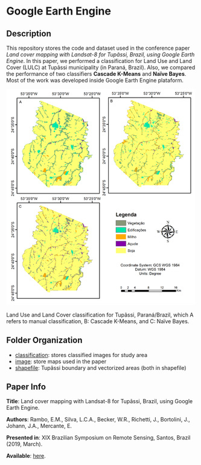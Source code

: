 # Google Earth Engine

## Description
This repository stores the code and dataset used in the conference paper *Land cover mapping with Landsat-8 for Tupãssi, Brazil, using Google Earth Engine*. In this  paper, we performed a classification for Land Use and Land Cover (LULC) at Tupãssi municipality (in Paraná, Brazil). Also, we compared the performance of two classifiers **Cascade K-Means** and **Naïve Bayes**. Most of the work was developed inside Google Earth Engine plataform.

<img src="/Google_Earth_Engine/Tupassi/images/L8_Maps_class.png" alt="drawing" width="500"/>

Land Use and Land Cover classification for Tupãssi, Paraná/Brazil, which A refers to manual classification, B: Cascade K-Means, and C: Naïve Bayes.

## Folder Organization
*   [classification](https://github.com/cavalcante-l/GIS/tree/master/Google_Earth_Engine/Tupassi/classification): stores classified images for study area
*   [image](https://github.com/cavalcante-l/GIS/tree/master/Google_Earth_Engine/Tupassi/images): store maps used in the paper
*   [shapefile](https://github.com/cavalcante-l/GIS/tree/master/Google_Earth_Engine/Tupassi/shapefile): Tupãssi boundary and vectorized areas (both in shapefile) 

## Paper Info
**Title**: Land cover mapping with Landsat-8 for Tupãssi, Brazil, using Google Earth Engine.

**Authors**: Rambo, E.M., Silva, L.C.A., Becker, W.R., Richetti, J., Bortolini, J., Johann, J.A., Mercante, E. 

**Presented in**: XIX Brazilian Symposium on Remote Sensing, Santos, Brazil (2019, March).

**Available**: [here](https://proceedings.science/sbsr-2019/papers/processamento-e-classificacao-de-imagens-landsat-8-para-uso-e-ocupacao-do-municipio-de-tupassi---pr-utilizando-o-google-).


